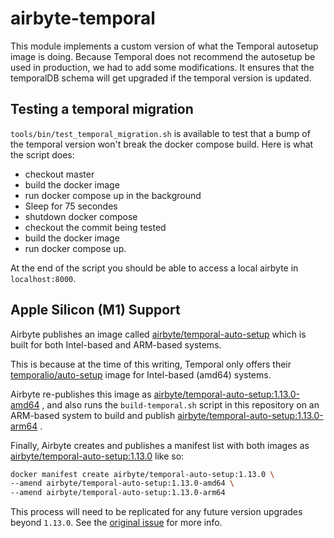 # airbyte-temporal

This module implements a custom version of what the Temporal autosetup image is doing. Because Temporal does not recommend the autosetup be used in production, we had to add some modifications. It ensures that the temporalDB schema will get upgraded if the temporal version is updated.

## Testing a temporal migration

`tools/bin/test_temporal_migration.sh` is available to test that a bump of the temporal version won't break the docker compose build. Here is what 
the script does:
- checkout master
- build the docker image
- run docker compose up in the background
- Sleep for 75 secondes
- shutdown docker compose
- checkout the commit being tested
- build the docker image
- run docker compose up.

At the end of the script you should be able to access a local airbyte in `localhost:8000`.

## Apple Silicon (M1) Support

Airbyte publishes an image called [airbyte/temporal-auto-setup](https://hub.docker.com/r/airbyte/temporal-auto-setup/tags) which is built for both
Intel-based and ARM-based systems.

This is because at the time of this writing, Temporal only offers their [temporalio/auto-setup](https://hub.docker.com/r/temporalio/auto-setup) image
for Intel-based (amd64) systems.

Airbyte re-publishes this image
as [airbyte/temporal-auto-setup:1.13.0-amd64](https://hub.docker.com/layers/airbyte/temporal-auto-setup/1.13.0-amd64/images/sha256-46da05b202e2fa66d9c3f5af5a31b954979d8132c4f67300e884bdad8a45b94d?context=explore)
, and also runs the `build-temporal.sh` script in this repository on an ARM-based system to build and
publish [airbyte/temporal-auto-setup:1.13.0-arm64](https://hub.docker.com/layers/airbyte/temporal-auto-setup/1.13.0-arm64/images/sha256-05027f6a9ba658205c5e961165bb8dad55c95ae0a009eddbf491d12f3d84fe20?context=explore)
.

Finally, Airbyte creates and publishes a manifest list with both images
as [airbyte/temporal-auto-setup:1.13.0](https://hub.docker.com/layers/airbyte/temporal-auto-setup/1.13.0/images/sha256-46da05b202e2fa66d9c3f5af5a31b954979d8132c4f67300e884bdad8a45b94d?context=explore)
like so:

```bash
docker manifest create airbyte/temporal-auto-setup:1.13.0 \
--amend airbyte/temporal-auto-setup:1.13.0-amd64 \
--amend airbyte/temporal-auto-setup:1.13.0-arm64
```

This process will need to be replicated for any future version upgrades beyond `1.13.0`. See the [original issue](https://github.com/airbytehq/airbyte/issues/8849) for more info.
